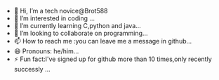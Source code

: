 - 👋 Hi, I’m a tech novice@Brot588
- 👀 I’m interested in coding ...
- 🌱 I’m currently learning C,python and java...
- 💞️ I’m looking to collaborate on programming...
- 📫 How to reach me :you can leave me a message in github...
- 😄 Pronouns: he/him...
- ⚡ Fun fact:I've signed up for github more than 10 times,only recently successly ...

<!---
Brot588/Brot588 is a ✨ special ✨ repository because its `README.md` (this file) appears on your GitHub profile.
You can click the Preview link to take a look at your changes.
--->
